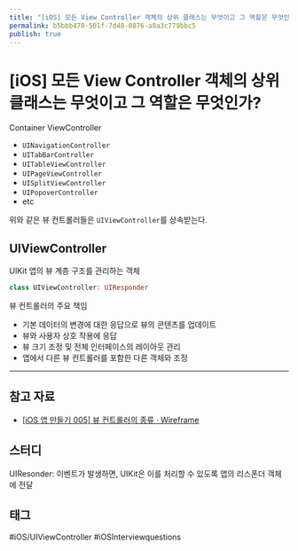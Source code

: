 ```yaml
---
title: "[iOS] 모든 View Controller 객체의 상위 클래스는 무엇이고 그 역할은 무엇인가?"
permalink: b5bbb478-501f-7d48-0876-a8a3c779bbc5
publish: true
---
```


# \[iOS] 모든 View Controller 객체의 상위 클래스는 무엇이고 그 역할은 무엇인가?

Container ViewController

- `UINavigationController`
- `UITabBarController`
- `UITableViewController`
- `UIPageViewController`
- `UISplitViewController`
- `UIPopoverController`
- etc

위와 같은 뷰 컨트롤러들은 `UIViewController`를 상속받는다.

## UIViewController

UIKit 앱의 뷰 계층 구조를 관리하는 객체

```swift
class UIViewController: UIResponder
```

뷰 컨트롤러의 주요 책임

- 기본 데이터의 변경에 대한 응답으로 뷰의 콘텐츠를 업데이트
- 뷰와 사용자 상호 작용에 응답
- 뷰 크기 조정 및 전체 인터페이스의 레이아웃 관리
- 앱에서 다른 뷰 컨트롤러를 포함한 다른 객체와 조정

---

## 참고 자료

- [[iOS 앱 만들기 005] 뷰 컨트롤러의 종류 · Wireframe](https://soooprmx.com/archives/4496)

## 스터디

UIResonder: 이벤트가 발생하면, UIKit은 이를 처리할 수 있도록 앱의 리스폰더 객체에 전달

## 태그

#iOS/UIViewController #iOSInterviewquestions
